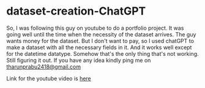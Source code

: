 # dataset-creation-ChatGPT

So, I was following this guy on youtube to do a portfolio project. It was going well until the time when the necessity of the dataset arrives. The guy wants money for the dataset. But I don't want to pay, so I used chatGPT to make a dataset with all the necessary fields in it. And it works well except for the datetime datatype. Somehow that's the only thing that's not working. Still figuring it out. If you have any idea kindly ping me on tharunprabu2418@gmail.com

Link for the youtube video is [here](https://youtu.be/0rB_memC-dA)
